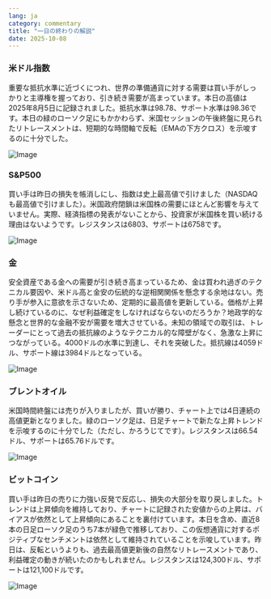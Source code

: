 ```yaml
---
lang: ja
category: commentary
title: "一日の終わりの解説"
date: 2025-10-08
---
```


### 米ドル指数

重要な抵抗水準に近づくにつれ、世界の準備通貨に対する需要は買い手がしっかりと主導権を握っており、引き続き需要が高まっています。本日の高値は2025年8月5日に記録されました。抵抗水準は98.78、サポート水準は98.36です。本日の緑のローソク足にもかかわらず、米国セッションの午後終盤に見られたリトレースメントは、短期的な時間軸で反転（EMAの下方クロス）を示唆するのに十分でした。

![Image](https://markleighedu.github.io/img/Oct-2025/08-Oct-2025/usdindex.jpg)

### S&P500

買い手は昨日の損失を帳消しにし、指数は史上最高値で引けました（NASDAQも最高値で引けました）。米国政府閉鎖は米国株の需要にほとんど影響を与えていません。実際、経済指標の発表がないことから、投資家が米国株を買い続ける理由はないようです。レジスタンスは6803、サポートは6758です。

![Image](https://markleighedu.github.io/img/Oct-2025/08-Oct-2025/sp500.jpg)

### 金

安全資産である金への需要が引き続き高まっているため、金は買われ過ぎのテクニカル要因や、米ドル高と金安の伝統的な逆相関関係を懸念する余地はない。売り手が参入に意欲を示さないため、定期的に最高値を更新している。価格が上昇し続けているのに、なぜ利益確定をしなければならないのだろうか？地政学的な懸念と世界的な金融不安が需要を増大させている。未知の領域での取引は、トレーダーにとって過去の抵抗線のようなテクニカル的な障壁がなく、急激な上昇につながっている。4000ドルの水準に到達し、それを突破した。抵抗線は4059ドル、サポート線は3984ドルとなっている。

![Image](https://markleighedu.github.io/img/Oct-2025/08-Oct-2025/gold.jpg)

### ブレントオイル

米国時間終盤には売りが入りましたが、買いが勝り、チャート上では4日連続の高値更新となりました。緑のローソク足は、日足チャートで新たな上昇トレンドを示唆するのに十分でした（ただし、かろうじてです）。レジスタンスは66.54ドル、サポートは65.76ドルです。

![Image](https://markleighedu.github.io/img/Oct-2025/08-Oct-2025/brentoil.jpg)

### ビットコイン

買い手は昨日の売りに力強い反発で反応し、損失の大部分を取り戻しました。トレンドは上昇傾向を維持しており、チャートに記録された安値からの上昇は、バイアスが依然として上昇傾向にあることを裏付けています。本日を含め、直近8本の日足ローソク足のうち7本が緑色で推移しており、この仮想通貨に対するポジティブなセンチメントは依然として維持されていることを示唆しています。昨日は、反転というよりも、過去最高値更新後の自然なリトレースメントであり、利益確定の動きが続いたのかもしれません。レジスタンスは124,300ドル、サポートは121,100ドルです。

![Image](https://markleighedu.github.io/img/Oct-2025/08-Oct-2025/bitcoin.jpg)

